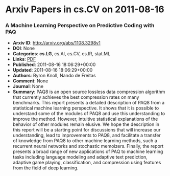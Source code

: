 # Arxiv Papers in cs.CV on 2011-08-16
### A Machine Learning Perspective on Predictive Coding with PAQ
- **Arxiv ID**: http://arxiv.org/abs/1108.3298v1
- **DOI**: None
- **Categories**: **cs.LG**, cs.AI, cs.CV, cs.IR, stat.ML
- **Links**: [PDF](http://arxiv.org/pdf/1108.3298v1)
- **Published**: 2011-08-16 18:06:29+00:00
- **Updated**: 2011-08-16 18:06:29+00:00
- **Authors**: Byron Knoll, Nando de Freitas
- **Comment**: None
- **Journal**: None
- **Summary**: PAQ8 is an open source lossless data compression algorithm that currently achieves the best compression rates on many benchmarks. This report presents a detailed description of PAQ8 from a statistical machine learning perspective. It shows that it is possible to understand some of the modules of PAQ8 and use this understanding to improve the method. However, intuitive statistical explanations of the behavior of other modules remain elusive. We hope the description in this report will be a starting point for discussions that will increase our understanding, lead to improvements to PAQ8, and facilitate a transfer of knowledge from PAQ8 to other machine learning methods, such a recurrent neural networks and stochastic memoizers. Finally, the report presents a broad range of new applications of PAQ to machine learning tasks including language modeling and adaptive text prediction, adaptive game playing, classification, and compression using features from the field of deep learning.



